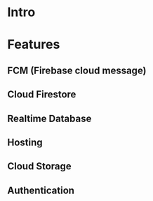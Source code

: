 # Intro

# Features

## FCM (Firebase cloud message)
## Cloud Firestore

## Realtime Database

## Hosting

## Cloud Storage

## Authentication
